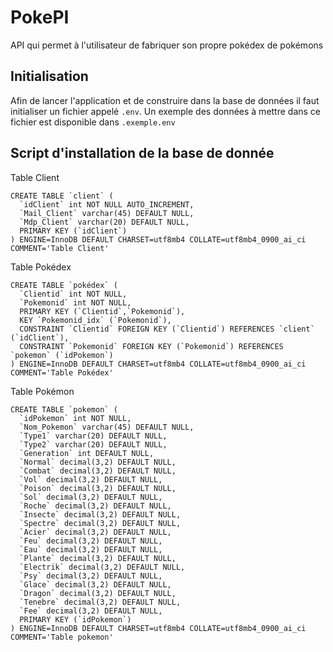 # PokePI

API qui permet à l'utilisateur de fabriquer son propre pokédex de pokémons

## Initialisation

Afin de lancer l'application et de construire dans la base de données il faut initialiser un fichier appelé ```.env```. Un exemple des données à mettre dans ce fichier est disponible dans ```.exemple.env```

## Script d'installation de la base de donnée

Table Client

```
CREATE TABLE `client` (
  `idClient` int NOT NULL AUTO_INCREMENT,
  `Mail_Client` varchar(45) DEFAULT NULL,
  `Mdp_Client` varchar(20) DEFAULT NULL,
  PRIMARY KEY (`idClient`)
) ENGINE=InnoDB DEFAULT CHARSET=utf8mb4 COLLATE=utf8mb4_0900_ai_ci COMMENT='Table Client'
```

Table Pokédex

```
CREATE TABLE `pokédex` (
  `Clientid` int NOT NULL,
  `Pokemonid` int NOT NULL,
  PRIMARY KEY (`Clientid`,`Pokemonid`),
  KEY `Pokemonid_idx` (`Pokemonid`),
  CONSTRAINT `Clientid` FOREIGN KEY (`Clientid`) REFERENCES `client` (`idClient`),
  CONSTRAINT `Pokemonid` FOREIGN KEY (`Pokemonid`) REFERENCES `pokemon` (`idPokemon`)
) ENGINE=InnoDB DEFAULT CHARSET=utf8mb4 COLLATE=utf8mb4_0900_ai_ci COMMENT='Table Pokédex'
```

Table Pokémon

```
CREATE TABLE `pokemon` (
  `idPokemon` int NOT NULL,
  `Nom_Pokemon` varchar(45) DEFAULT NULL,
  `Type1` varchar(20) DEFAULT NULL,
  `Type2` varchar(20) DEFAULT NULL,
  `Generation` int DEFAULT NULL,
  `Normal` decimal(3,2) DEFAULT NULL,
  `Combat` decimal(3,2) DEFAULT NULL,
  `Vol` decimal(3,2) DEFAULT NULL,
  `Poison` decimal(3,2) DEFAULT NULL,
  `Sol` decimal(3,2) DEFAULT NULL,
  `Roche` decimal(3,2) DEFAULT NULL,
  `Insecte` decimal(3,2) DEFAULT NULL,
  `Spectre` decimal(3,2) DEFAULT NULL,
  `Acier` decimal(3,2) DEFAULT NULL,
  `Feu` decimal(3,2) DEFAULT NULL,
  `Eau` decimal(3,2) DEFAULT NULL,
  `Plante` decimal(3,2) DEFAULT NULL,
  `Electrik` decimal(3,2) DEFAULT NULL,
  `Psy` decimal(3,2) DEFAULT NULL,
  `Glace` decimal(3,2) DEFAULT NULL,
  `Dragon` decimal(3,2) DEFAULT NULL,
  `Tenebre` decimal(3,2) DEFAULT NULL,
  `Fee` decimal(3,2) DEFAULT NULL,
  PRIMARY KEY (`idPokemon`)
) ENGINE=InnoDB DEFAULT CHARSET=utf8mb4 COLLATE=utf8mb4_0900_ai_ci COMMENT='Table pokemon'
```
